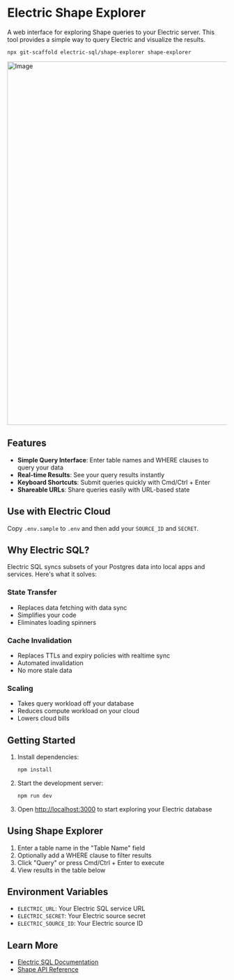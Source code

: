 # Electric Shape Explorer

A web interface for exploring Shape queries to your Electric server. This tool provides a simple way to query Electric and visualize the results.

`npx git-scaffold electric-sql/shape-explorer shape-explorer`

<img width="835" alt="Image" src="https://github.com/user-attachments/assets/dd59fb1b-a212-46c1-a1d1-e2ae3dcc3cc1" />

## Features

- **Simple Query Interface**: Enter table names and WHERE clauses to query your data
- **Real-time Results**: See your query results instantly
- **Keyboard Shortcuts**: Submit queries quickly with Cmd/Ctrl + Enter
- **Shareable URLs**: Share queries easily with URL-based state

## Use with Electric Cloud

Copy `.env.sample` to `.env` and then add your `SOURCE_ID` and `SECRET`.

## Why Electric SQL?

Electric SQL syncs subsets of your Postgres data into local apps and services. Here's what it solves:

### State Transfer
- Replaces data fetching with data sync
- Simplifies your code
- Eliminates loading spinners

### Cache Invalidation
- Replaces TTLs and expiry policies with realtime sync
- Automated invalidation
- No more stale data

### Scaling
- Takes query workload off your database
- Reduces compute workload on your cloud
- Lowers cloud bills

## Getting Started

1. Install dependencies:
   ```bash
   npm install
   ```

2. Start the development server:
   ```bash
   npm run dev
   ```

3. Open [http://localhost:3000](http://localhost:3000) to start exploring your Electric database

## Using Shape Explorer

1. Enter a table name in the "Table Name" field
2. Optionally add a WHERE clause to filter results
3. Click "Query" or press Cmd/Ctrl + Enter to execute
4. View results in the table below

## Environment Variables

- `ELECTRIC_URL`: Your Electric SQL service URL
- `ELECTRIC_SECRET`: Your Electric source secret
- `ELECTRIC_SOURCE_ID`: Your Electric source ID

## Learn More

- [Electric SQL Documentation](https://electric-sql.com/docs)
- [Shape API Reference](https://electric-sql.com/docs/api/shape)
